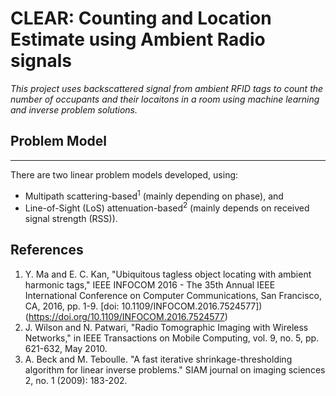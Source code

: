 CLEAR: Counting and Location Estimate using Ambient Radio signals
=================================================================
*This project uses backscattered signal from ambient RFID tags to count the number of occupants and their locaitons in a room using machine learning and inverse problem solutions.*

## Problem Model
--------------
There are two linear problem models developed, using:
- Multipath scattering-based<sup>1</sup> (mainly depending on phase), and 
- Line-of-Sight (LoS) attenuation-based<sup>2</sup> (mainly depends on received signal strength (RSS)).


References
----------
1. Y. Ma and E. C. Kan, "Ubiquitous tagless object locating with ambient harmonic tags," IEEE INFOCOM 2016 - The 35th Annual IEEE International Conference on Computer Communications, San Francisco, CA, 2016, pp. 1-9. [doi: 10.1109/INFOCOM.2016.7524577])
(https://doi.org/10.1109/INFOCOM.2016.7524577)
2. J. Wilson and N. Patwari, "Radio Tomographic Imaging with Wireless Networks," in IEEE Transactions on Mobile Computing, vol. 9, no. 5, pp. 621-632, May 2010.
3. A. Beck and M. Teboulle. "A fast iterative shrinkage-thresholding algorithm for linear inverse problems." SIAM journal on imaging sciences 2, no. 1 (2009): 183-202.

